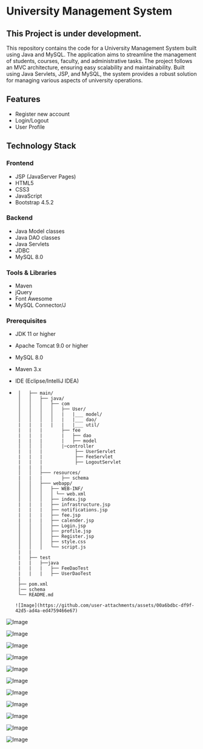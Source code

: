 # University Management System
## This Project is under development.
This repository contains the code for a University Management System built using Java and MySQL. The application aims to streamline the management of students, courses, faculty, and administrative tasks. The project follows an MVC architecture, ensuring easy scalability and maintainability. Built using Java Servlets, JSP, and MySQL, the system provides a robust solution for managing various aspects of university operations.
## Features
- Register new account
- Login/Logout
- User Profile
## Technology Stack
### Frontend
- JSP (JavaServer Pages)
- HTML5
- CSS3
- JavaScript
- Bootstrap 4.5.2
### Backend
-  Java Model classes
- Java DAO classes
- Java Servlets
- JDBC
- MySQL 8.0
### Tools & Libraries
- Maven
- jQuery
- Font Awesome
- MySQL Connector/J
### Prerequisites
- JDK 11 or higher
- Apache Tomcat 9.0 or higher
- MySQL 8.0
- Maven 3.x
- IDE (Eclipse/IntelliJ IDEA)

- ```   ├── src/
   │   ├── main/
   │   │   ├── java/
   │   │   │   ├── com
   │   │   │   │   ├── User/
   │   │   │   │   |   |___ model/
   │   │   │   │   |   |___ dao/
   |   |   |   |   |   |___ util/
   |   |   |       ├── fee
   |   |   |       |   ├── dao
   |   |   |       |   ├── model
   │   │   │       |─controller
   |   |   |            ├── UserServlet
   |   |   |            ├── FeeServlet
   |   |   |            ├── LogoutServlet
   |   |   |
   │   │   ├─── resources/
   |   |   |       ├── schema
   │   │   ├─── webapp/
   │   │   │   ├── WEB-INF/
   │   │   │   │ └── web.xml
   │   │   │   ├── index.jsp
   |   |   |   ├── infrastructure.jsp
   |   |   |   ├── notifications.jsp
   |   |   |   ├── fee.jsp
   |   |   |   ├── calender.jsp
   │   │   │   ├── Login.jsp
   │   │   │   ├── profile.jsp
   │   │   │   ├── Register.jsp
   │   │   │   ├── style.css
   │   │   │   └── script.js
   |   |   
   |   ├── test
   |   |   ├──java
   |   |   |   ├── FeeDaoTest
   |   |   |   ├── UserDaoTest
   |   
   ├── pom.xml
   |── schema
   └── README.md

  ![Image](https://github.com/user-attachments/assets/00a6bdbc-df9f-42d5-ad4a-ed4759466e67)

![Image](https://github.com/user-attachments/assets/fd01b69d-d70c-4d58-9db9-4dc8f6c81e38)

![Image](https://github.com/user-attachments/assets/36c8b2ad-8d0c-4a15-903d-630ce0f9dc1c)

![Image](https://github.com/user-attachments/assets/bdc6cd87-f676-4742-91c9-eadaf7876028)

![Image](https://github.com/user-attachments/assets/5bf7b098-2b60-4a83-8440-c44beb50478f)

![Image](https://github.com/user-attachments/assets/a690ffad-06c8-44fd-87d4-84e47b4c3b47)

![Image](https://github.com/user-attachments/assets/0ac5bdfc-f36c-4c21-954c-45e89e1e59c9)

![Image](https://github.com/user-attachments/assets/abf4f5d7-cfef-49f2-a3f8-fd72adbcfc88)

![Image](https://github.com/user-attachments/assets/d0272485-7b21-440d-a9e1-cf7b3145450c)

![Image](https://github.com/user-attachments/assets/31848109-8684-4989-a0e5-7869b1fcbdd7)

![Image](https://github.com/user-attachments/assets/5674f63b-f38f-42eb-b082-87acbcb7bb78)

![Image](https://github.com/user-attachments/assets/0f2eb50d-fea7-4d03-96ab-e65028c9968a)

